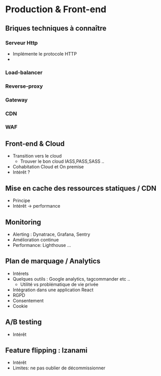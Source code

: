 <!-- prettier-ignore-start -->
# Production & Front-end


## Briques techniques à connaître


### Serveur Http

- Implémente le protocole HTTP
- 


### Load-balancer


### Reverse-proxy


### Gateway


### CDN


### WAF

## Front-end & Cloud
- Transition vers le cloud
    - Trouver le bon cloud IASS,PASS,SASS ..
- Cohabitation Cloud et On premise
- Intérêt ?


## Mise en cache des ressources statiques / CDN
- Principe
- Intérêt -> performance


## Monitoring
- Alerting : Dynatrace, Grafana, Sentry
- Amélioration continue
- Performance: Lighthouse ...


## Plan de marquage / Analytics
- Intérets
- Quelques outils : Google analytics, tagcommander etc ..
    - Utilité vs problématique de vie privée
- Intégration dans une application React
- RGPD
- Consentement
- Cookie


## A/B testing
- Intérêt


## Feature flipping : Izanami
- Intérêt
- Limites: ne pas oublier de décommissionner 

<!-- prettier-ignore-end -->

